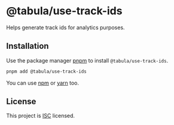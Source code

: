 # @tabula/use-track-ids

Helps generate track ids for analytics purposes.

## Installation

Use the package manager [pnpm](https://pnpm.io) to install `@tabula/use-track-ids`.

```bash
pnpm add @tabula/use-track-ids
```

You can use [npm](https://npmjs.com) or [yarn](https://yarnpkg.com) too.

## License

This project is [ISC](https://choosealicense.com/licenses/isc/) licensed.
